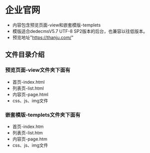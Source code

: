 # 企业官网
- 内容包含预览页面-view和嵌套模版-templets
- 模版适合dedecmsV5.7 UTF-8 SP2版本的后台，也兼容以往低版本。
- 预览地址"https://thanju.com/"
 
## 文件目录介绍
### 预览页面-view文件夹下面有
- 首页-index.html
- 列表页-list.html
- 内容页-page.html
- css、js、img文件

### 嵌套模版-templets文件夹下面有
- 首页-index.htm
- 列表页-list.htm
- 内容页-page.htm
- css、js、img文件